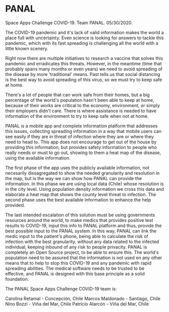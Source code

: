 # PANAL
Space Apps Challenge COVID-19. Team PANAL. 05/30/2020.

The COVID-19 pandemic and it's lack of valid information makes the world a place full with uncertainty. Even science is
looking for answers to tackle this pandemic, which with its fast spreading is challenging all the world with a little 
known scenery.

Right now there are multiple initiatives to research a vaccine that solves this pandemic and erradicates this threats.
However, in the meantime (time that probably spans many months or even years) we need to avoid spreading of the disease 
by more 'traditional' means. Past tells us that social distancing is the best way to avoid spreading of this virus, so 
we must try to keep safe at home. 

There's a lot of people that can work safe from their homes, but a big percentage of the world's population hasn't been 
able to keep at home, because of their works are critical to the economy, environment, or simply their employers didn't 
care. There is where assistance is needed to have information of the environment to try to keep safe when not at home. 

PANAL is a mobile app and complete information platform that addresses this issues, collecting spreading information in 
a way that mobile users can see easily if they are in threat of infection where they are or where they need to head to. 
This app does not encourage to get out of the house by providing this information, but provides safety information to 
people who really needs or must to go out, showing to them a heat map of the disease, using the available information.

The first phase of the app uses the publicly available information, not necesarily dissagregated to show the needed 
granularity and resolution in the map, but is the way we can show how PANAL can provide the information. In this phase 
we are using local data (Chile) whose resolution is in the city level. Using population density information we cross 
this data and elaborate a heat map that shows the county level threat to infection. The second phase uses the best 
available information to enhance the help provided.

The last intended escalation of this solution must be using governments resources around the world, to make medics that 
provides positive test results to COVID-19, input this info to PANAL platform and thus, provide the best possible input 
to the PANAL system. In this way, PANAL can link the medic input to the patient's phone, being able to calculate the risk of infection with the best granularity, without any data related to the infected individual, keeping inbound of any risk to people privacity. PANAL is completely an Open Source project, to be able to ensure this. The world's population need to be assured that the information is not used en any other means that to help to stop this COVID-19 and any pandemic with rapid spreading abilities. The medical software needs to be trusted to be effective, and PANAL is designed with this base principle as a solid foundation.

The PANAL Space Apps Challenge COVID-19 team is:

Carolina Retamal - Concepción, Chile
Marcos Maldonado - Santiago, Chile
Nino Bozzi - Viña del Mar, Chile
Patricio Alarcón - Viña del Mar, Chile
